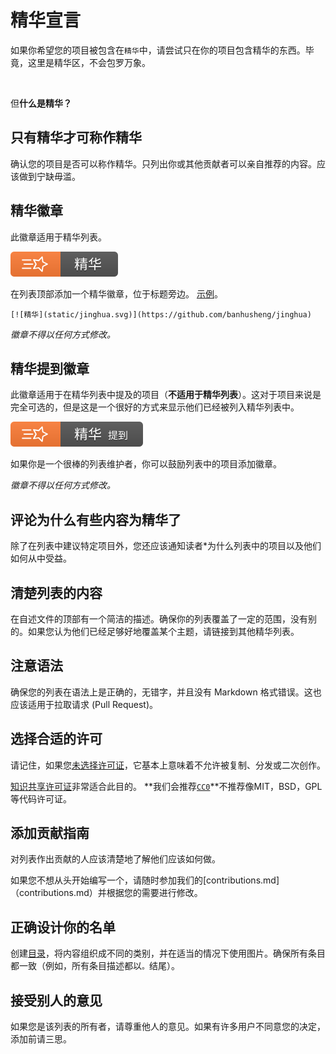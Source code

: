 # 精华宣言

如果你希望您的项目被包含在`精华`中，请尝试只在你的项目包含精华的东西。毕竟，这里是精华区，不会包罗万象。

<br/>

但**什么是精华？**

## 只有精华才可称作精华

确认您的项目是否可以称作精华。只列出你或其他贡献者可以亲自推荐的内容。应该做到宁缺毋滥。

## 精华徽章

此徽章适用于精华列表。

[![精华](static/jinghua.svg)](https://github.com/banhusheng/jinghua)

在列表顶部添加一个精华徽章，位于标题旁边。 [示例](https://github.com/banhusheng/jinghua)。

```MD
[![精华](static/jinghua.svg)](https://github.com/banhusheng/jinghua)
```

*徽章不得以任何方式修改。*

## 精华提到徽章

此徽章适用于在精华列表中提及的项目（**不适用于精华列表**）。这对于项目来说是完全可选的，但是这是一个很好的方式来显示他们已经被列入精华列表中。

[![精华](static/jinghua_mentioned.svg)](https://github.com/banhusheng/jinghua)


如果你是一个很棒的列表维护者，你可以鼓励列表中的项目添加徽章。

*徽章不得以任何方式修改。*

## 评论为什么有些内容为精华了

除了在列表中建议特定项目外，您还应该通知读者*为什么列表中的项目以及他们如何从中受益。

## 清楚列表的内容

在自述文件的顶部有一个简洁的描述。确保你的列表覆盖了一定的范围，没有别的。如果您认为他们已经足够好地覆盖某个主题，请链接到其他精华列表。

## 注意语法

确保您的列表在语法上是正确的，无错字，并且没有 Markdown 格式错误。这也应该适用于拉取请求 (Pull Request)。

## 选择合适的许可

请记住，如果您[未选择许可证](http://choosealicense.com/no-license/)，它基本上意味着不允许被复制、分发或二次创作。

[知识共享许可证](https://creativecommons.org)非常适合此目的。 **我们会推荐[`CC0`](https://creativecommons.org/publicdomain/zero/1.0/)**不推荐像MIT，BSD，GPL等代码许可证。

## 添加贡献指南
对列表作出贡献的人应该清楚地了解他们应该如何做。

如果您不想从头开始编写一个，请随时参加我们的[contributions.md]（contributions.md）并根据您的需要进行修改。

## 正确设计你的名单

创建[目录](https://github.com/sindresorhus/stuff/blob/master/toc-generators.md)，将内容组织成不同的类别，并在适当的情况下使用图片。确保所有条目都一致（例如，所有条目描述都以`。`结尾）。

## 接受别人的意见
如果您是该列表的所有者，请尊重他人的意见。如果有许多用户不同意您的决定，添加前请三思。
